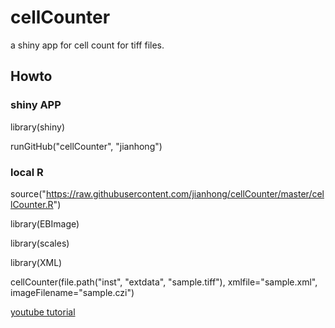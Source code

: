 # cellCounter

a shiny app for cell count for tiff files.

## Howto

### shiny APP

library(shiny)

runGitHub("cellCounter", "jianhong")

### local R

source("https://raw.githubusercontent.com/jianhong/cellCounter/master/cellCounter.R")

library(EBImage)

library(scales)

library(XML)

cellCounter(file.path("inst", "extdata", "sample.tiff"), xmlfile="sample.xml", imageFilename="sample.czi")

[youtube tutorial](https://youtu.be/UUWOd5ys8ZY)

